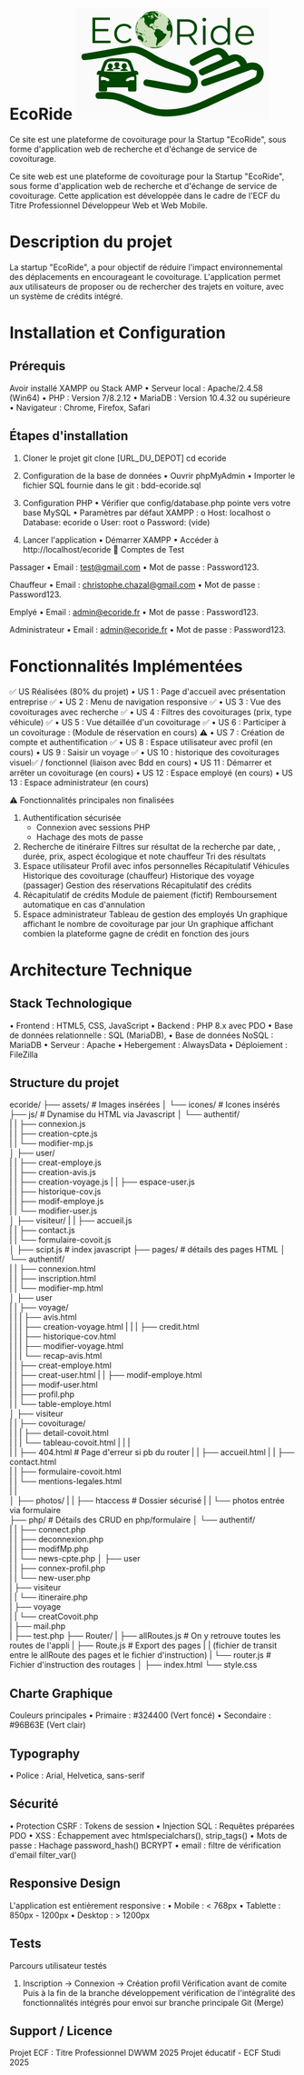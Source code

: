 # EcoRide ![logo-ecoride](image.png)
Ce site est une plateforme de covoiturage pour la Startup "EcoRide", sous forme d'application web de recherche et d'échange de service de covoiturage.

Ce site web est une plateforme de covoiturage pour la Startup "EcoRide", sous forme d'application web de recherche et d'échange de service de covoiturage.
Cette application est développée dans le cadre de l'ECF du Titre Professionnel Développeur Web et Web Mobile.

# Description du projet 
La startup "EcoRide", a pour objectif de réduire l'impact environnemental des déplacements en encourageant le covoiturage. L'application permet aux utilisateurs de proposer ou de rechercher des trajets en voiture, avec un système de crédits intégré.

# Installation et Configuration
## Prérequis 
Avoir installé XAMPP ou Stack AMP
•	Serveur local : Apache/2.4.58 (Win64)
•	PHP : Version 7/8.2.12
•	MariaDB : Version 10.4.32 ou supérieure
•	Navigateur : Chrome, Firefox, Safari

## Étapes d'installation
1.	Cloner le projet
git clone [URL_DU_DEPOT]
cd ecoride
2.	Configuration de la base de données
•	Ouvrir phpMyAdmin
•	Importer le fichier SQL fournie dans le git : bdd-ecoride.sql

3.	Configuration PHP
•	Vérifier que config/database.php pointe vers votre base MySQL
•	Paramètres par défaut XAMPP :
o	Host: localhost
o	Database: ecoride
o	User: root
o	Password: (vide)

4.	Lancer l'application
•	Démarrer XAMPP
•	Accéder à http://localhost/ecoride
👥 Comptes de Test

Passager
•	Email : test@gmail.com
•	Mot de passe : Password123.

Chauffeur
•	Email : christophe.chazal@gmail.com
•	Mot de passe : Password123.

Emplyé
•	Email : admin@ecoride.fr
•	Mot de passe : Password123.

Administrateur
•	Email : admin@ecoride.fr
•	Mot de passe : Password123.

# Fonctionnalités Implémentées
✅ US Réalisées (80% du projet)
•	US 1 : Page d'accueil avec présentation entreprise ✅
•	US 2 : Menu de navigation responsive ✅
•	US 3 : Vue des covoiturages avec recherche ✅
•	US 4 : Filtres des covoiturages (prix, type véhicule) ✅
•	US 5 : Vue détaillée d'un covoiturage ✅
•	US 6 : Participer à un covoiturage : (Module de réservation en cours) ⚠️
•	US 7 : Création de compte et authentification ✅
•	US 8 : Espace utilisateur avec profil (en cours)
•	US 9 : Saisir un voyage ✅
•	US 10 : historique des covoiturages visuel✅ / fonctionnel (liaison avec Bdd en cours)
•	US 11 : Démarrer et arrêter un covoiturage (en cours)
•	US 12 : Espace employé (en cours)
•	US 13 : Espace administrateur (en cours)

⚠️ Fonctionnalités principales non finalisées
1.	Authentification sécurisée
	- Connexion avec sessions PHP
	- Hachage des mots de passe
2.	Recherche de itinéraire 
	Filtres sur résultat de la recherche par date, , durée, prix, aspect écologique et note chauffeur
	Tri des résultats
3.	Espace utilisateur
	Profil avec infos personnelles
	Récapitulatif Véhicules
	Historique des covoiturage (chauffeur)
	Historique des voyage (passager)
	Gestion des réservations
	Récapitulatif des crédits
4.	Récapitulatif de crédits
	Module de paiement (fictif)
	Remboursement automatique en cas d'annulation
5.	Espace administrateur
	Tableau de gestion des employés
	Un graphique affichant le nombre de covoiturage par jour
	Un graphique affichant combien la plateforme gagne de crédit en fonction des jours
	
# Architecture Technique
## Stack Technologique
•	Frontend : HTML5, CSS, JavaScript
•	Backend : PHP 8.x avec PDO
•	Base de données relationnelle : SQL (MariaDB),
•	Base de données NoSQL : MariaDB
•	Serveur : Apache
•	Hebergement : AlwaysData
•	Déploiement : FileZilla


## Structure du projet

ecoride/
├── assets/                              # Images insérées
│   └── icones/                         # Icones insérés
├── js/                                 # Dynamise du HTML via Javascript
│   └── authentif/            
|   |    ├── connexion.js         
|   |    ├── creation-cpte.js         
|   |    └── modifier-mp.js          
│   ├── user/               
|   |    ├── creat-employe.js         
|   |    ├── creation-avis.js          
|   |    ├── creation-voyage.js
|   |    ├── espace-user.js         
|   |    ├── historique-cov.js         
|   |    ├── modif-employe.js          
|   |    └── modifier-user.js          
│   ├── visiteur/ 
|   |    ├── accueil.js         
|   |    ├── contact.js         
|   |    └── formulaire-covoit.js            
│   ├── scipt.js                            # index javascript
├── pages/                                  # détails des pages HTML
│   └── authentif/            
|   |    ├── connexion.html         
|   |    ├── inscription.html         
|   |    └── modifier-mp.html         
│   ├── user               
|   |    ├── voyage/         
|   |    |   ├── avis.html         
|   |    |   ├── creation-voyage.html
|   |    |   ├── credit.html         
|   |    |   ├── historique-cov.html        
|   |    |   ├── modifier-voyage.html        
|   |    |   └── recap-avis.html          
|   |    ├── creat-employe.html          
|   |    ├── creat-user.html
|   |    ├── modif-employe.html          
|   |    ├── modif-user.html         
|   |    ├── profil.php         
|   |    └── table-employe.html          
│   ├── visiteur               
|   |    ├── covoiturage/         
|   |    |   ├── detail-covoit.html          
|   |    |   └── tableau-covoit.html
|   |    |    
|   |    ├── 404.html                       # Page d'erreur si pb du router
|   |    ├── accueil.html
|   |    ├── contact.html          
|   |    ├── formulaire-covoit.html         
|   |    └── mentions-legales.html         
|   |    
│   ├── photos/ 
|   |    ├── htaccess                        # Dossier sécurisé
|   |    └── photos entrée via formulaire   
├── php/                                     # Détails des CRUD en php/formulaire
│   └── authentif/            
|   |    ├── connect.php         
|   |    ├── deconnexion.php        
|   |    ├── modifMp.php          
|   |    └── news-cpte.php 
│   ├── user               
|   |    ├── connex-profil.php         
|   |    └── new-user.php          
|   ├── visiteur               
|   |    └── itineraire.php        
|   ├── voyage               
|   |    └── creatCovoit.php              
|   ├── mail.php   
|   ├── test.php
├── Router/
|   ├── allRoutes.js    # On y retrouve toutes les routes de l'appli
|   ├── Route.js        # Export des pages 
|   |                    (fichier de transit entre le allRoute des pages et le fichier d'instruction)
|   └── router.js         # Fichier d'instruction des routages
│
├── index.html
└── style.css


## Charte Graphique
Couleurs principales
•	Primaire : #324400 (Vert foncé)
•	Secondaire : #96B63E (Vert clair)

## Typography
•	Police : Arial, Helvetica, sans-serif

## Sécurité
•	Protection CSRF : Tokens de session
•	Injection SQL : Requêtes préparées PDO
•	XSS : Échappement avec htmlspecialchars(), strip_tags()
•	Mots de passe : Hachage password_hash() BCRYPT
•	email : filtre de vérification d'email filter_var()

## Responsive Design
L'application est entièrement responsive :
•	Mobile : < 768px
•	Tablette : 850px - 1200px
•	Desktop : > 1200px

## Tests
Parcours utilisateur testés
1.	Inscription → Connexion → Création profil
Vérification avant de comite
Puis à la fin de la branche développement vérification de l'intégralité des fonctionnalités intégrés pour envoi sur branche principale Git (Merge)

## Support / Licence
Projet ECF : Titre Professionnel DWWM 2025
Projet éducatif - ECF Studi 2025

